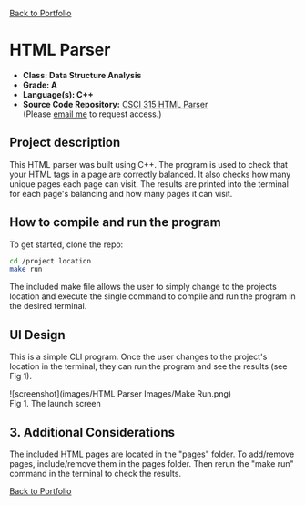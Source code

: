 [Back to Portfolio](./)

HTML Parser
===============

-   **Class: Data Structure Analysis** 
-   **Grade: A** 
-   **Language(s): C++** 
-   **Source Code Repository:** [CSCI 315 HTML Parser](https://github.com/rbsquires/HTML-Parser.git)  
    (Please [email me](mailto:rbsquires@csustudent.net?subject=GitHub%20Access) to request access.)

## Project description

This HTML parser was built using C++. The program is used to check that your HTML tags in a page are correctly balanced. It also checks how many unique pages each page can visit. The results are printed into the terminal for each page's balancing and how many pages it can visit.

## How to compile and run the program


To get started, clone the repo:

```bash
cd /project location
make run
```

The included make file allows the user to simply change to the projects location and execute the single command to compile and run the program in the desired terminal.

## UI Design

This is a simple CLI program. Once the user changes to the project's location in the terminal, they can run the program and see the results (see Fig 1).

![screenshot](images/HTML Parser Images/Make Run.png)  
Fig 1. The launch screen

## 3. Additional Considerations

The included HTML pages are located in the "pages" folder. To add/remove pages, include/remove them in the pages folder. Then rerun the "make run" command in the terminal to check the results.

[Back to Portfolio](./)
